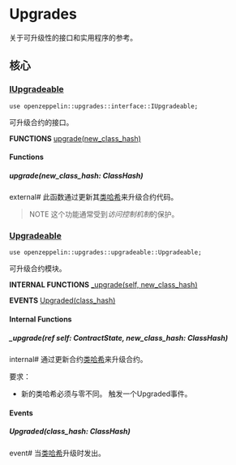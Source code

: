 # Upgrades
关于可升级性的接口和实用程序的参考。

## 核心

### [IUpgradeable](https://github.com/OpenZeppelin/cairo-contracts/blob/release-v0.7.0/src/upgrades/interface.cairo#L3)

```
use openzeppelin::upgrades::interface::IUpgradeable;
```

可升级合约的接口。

**FUNCTIONS**
[upgrade(new_class_hash)](#upgradenew_class_hash-classhash)

#### Functions
##### upgrade(new_class_hash: ClassHash)
external#
此函数通过更新其[类哈希](https://docs.starknet.io/documentation/architecture_and_concepts/Smart_Contracts/class-hash/)来升级合约代码。

> NOTE
这个功能通常受到*访问控制机制*的保护。

### [Upgradeable](https://github.com/OpenZeppelin/cairo-contracts/blob/release-v0.7.0/src/upgrades/upgradeable.cairo)
```
use openzeppelin::upgrades::upgradeable::Upgradeable;
```

可升级合约模块。

**INTERNAL FUNCTIONS**
[_upgrade(self, new_class_hash)](#_upgraderef-self-contractstate-new_class_hash-classhash)

**EVENTS**
[Upgraded(class_hash)](#upgradedclass_hash-classhash)

#### Internal Functions
##### _upgrade(ref self: ContractState, new_class_hash: ClassHash)
internal#
通过更新合约[类哈希](https://docs.starknet.io/documentation/architecture_and_concepts/Smart_Contracts/class-hash/)来升级合约。

要求：
* 新的类哈希必须与零不同。
触发一个Upgraded事件。

#### Events
##### Upgraded(class_hash: ClassHash)
event#
当[类哈希](https://docs.starknet.io/documentation/architecture_and_concepts/Smart_Contracts/class-hash/)升级时发出。